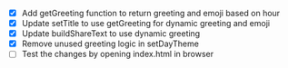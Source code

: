 - [x] Add getGreeting function to return greeting and emoji based on hour
- [x] Update setTitle to use getGreeting for dynamic greeting and emoji
- [x] Update buildShareText to use dynamic greeting
- [x] Remove unused greeting logic in setDayTheme
- [ ] Test the changes by opening index.html in browser
